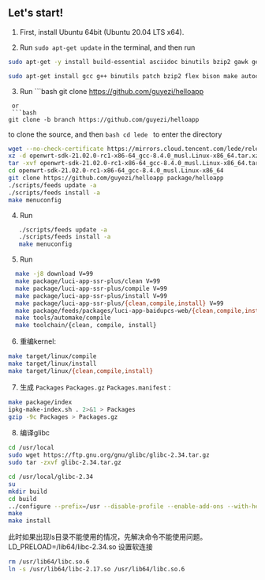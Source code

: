 Let's start!
---
1. First, install Ubuntu 64bit (Ubuntu 20.04 LTS x64).

2. Run `sudo apt-get update` in the terminal, and then run

```bash
sudo apt-get -y install build-essential asciidoc binutils bzip2 gawk gettext git libncurses5-dev libz-dev patch python3 python2.7 unzip zlib1g-dev lib32gcc1 libc6-dev-i386 subversion flex uglifyjs git-core gcc-multilib p7zip p7zip-full msmtp libssl-dev texinfo libglib2.0-dev xmlto qemu-utils upx libelf-dev autoconf automake libtool autopoint device-tree-compiler g++-multilib antlr3 gperf wget curl swig rsync lib32stdc++6-9-dbg libx32stdc++6-9-dbg bison make cmake libgd-dev
```

```bash
sudo apt-get install gcc g++ binutils patch bzip2 flex bison make autoconf gettext texinfo unzip sharutils subversion libncurses5-dev ncurses-term zlib1g-dev
```

3. Run ```bash
git clone https://github.com/guyezi/helloapp
```
 or 
 ```bash
git clone -b branch https://github.com/guyezi/helloapp
```
 to clone the source, and then ```bash cd lede ``` to enter the directory

```bash
wget --no-check-certificate https://mirrors.cloud.tencent.com/lede/releases/21.02.0-rc1/targets/x86/64/openwrt-sdk-21.02.0-rc1-x86-64_gcc-8.4.0_musl.Linux-x86_64.tar.xz
xz -d openwrt-sdk-21.02.0-rc1-x86-64_gcc-8.4.0_musl.Linux-x86_64.tar.xz
tar -xvf openwrt-sdk-21.02.0-rc1-x86-64_gcc-8.4.0_musl.Linux-x86_64.tar
cd openwrt-sdk-21.02.0-rc1-x86-64_gcc-8.4.0_musl.Linux-x86_64
git clone https://github.com/guyezi/helloapp package/helloapp
./scripts/feeds update -a
./scripts/feeds install -a
make menuconfig
```

4. Run

```bash
   ./scripts/feeds update -a
   ./scripts/feeds install -a
   make menuconfig
   ```

5. Run

 ```bash
   make -j8 download V=99
   make package/luci-app-ssr-plus/clean V=99
   make package/luci-app-ssr-plus/compile V=99
   make package/luci-app-ssr-plus/install V=99
   make package/luci-app-ssr-plus/{clean,compile,install} V=99
   make package/feeds/packages/luci-app-baidupcs-web/{clean,compile,install} V=99
   make tools/automake/compile
   make toolchain/{clean, compile, install}
   ```

6.  重编kernel: 

```bash
make target/linux/compile
make target/linux/install
make target/linux/{clean,compile,install}
```
7.  生成 `Packages` `Packages.gz` `Packages.manifest` :

```bash
make package/index
ipkg-make-index.sh . 2>&1 > Packages
gzip -9c Packages > Packages.gz 
```
8.  编译glibc
 
```bash
cd /usr/local
sudo wget https://ftp.gnu.org/gnu/glibc/glibc-2.34.tar.gz
sudo tar -zxvf glibc-2.34.tar.gz
```

```bash
cd /usr/local/glibc-2.34
su
mkdir build
cd build
../configure --prefix=/usr --disable-profile --enable-add-ons --with-headers=/usr/include --with-binutils=/usr/bin
make
make install
```
此时如果出现ls目录不能使用的情况，先解决命令不能使用问题。
LD_PRELOAD=/lib64/libc-2.34.so
设置软连接
```bash
rm /usr/lib64/libc.so.6
ln -s /usr/lib64/libc-2.17.so /usr/lib64/libc.so.6

```

